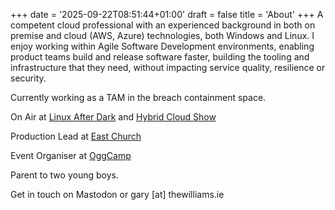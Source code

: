 +++
date = '2025-09-22T08:51:44+01:00'
draft = false
title = 'About'
+++
A competent cloud professional with an experienced background in both on premise and cloud (AWS, Azure) technologies, both Windows and Linux. I enjoy working within Agile Software Development environments, enabling product teams build and release software faster, building the tooling and infrastructure that they need, without impacting service quality, resilience or security.

Currently working as a TAM in the breach containment space.

On Air at [Linux After Dark](https://www.linuxafterdark.net) and [Hybrid Cloud Show](https://www.hybridcloudshow.com)

Production Lead at [East Church](https://www.weareeast.church)

Event Organiser at [OggCamp](https://oggcamp.org)

Parent to two young boys.

Get in touch on Mastodon or gary [at] thewilliams.ie
